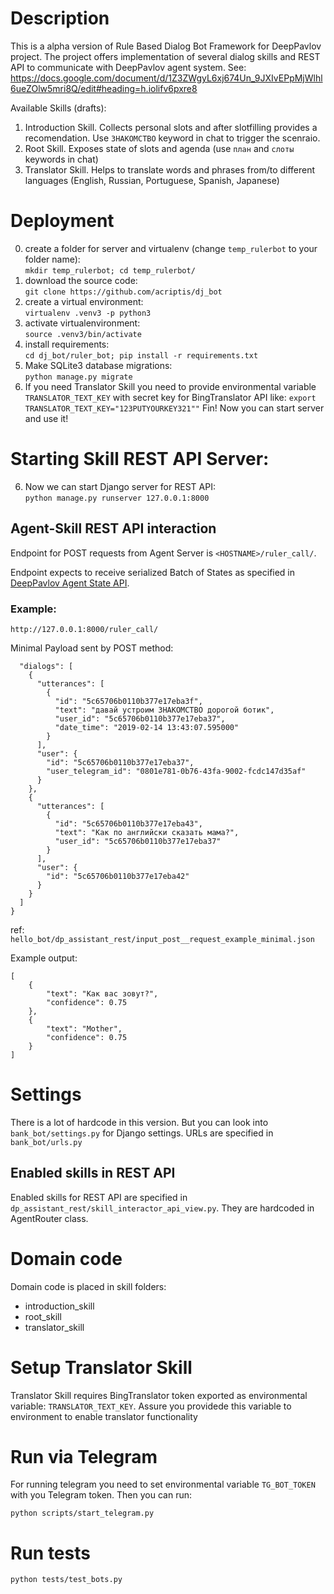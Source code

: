 # Description
This is a alpha version of Rule Based Dialog Bot Framework 
for DeepPavlov project.
The project offers implementation of several dialog skills and
REST API to communicate with DeepPavlov agent system. 
See: https://docs.google.com/document/d/1Z3ZWgyL6xj674Un_9JXIvEPpMjWlhl6ueZOlw5mri8Q/edit#heading=h.iolifv6pxre8 
 
Available Skills (drafts):
1. Introduction Skill. Collects personal slots and after slotfilling provides a recomendation. Use `ЗНАКОМСТВО` keyword in chat to trigger the scenraio.
2. Root Skill. Exposes state of slots and agenda (use `план` and `слоты` keywords in chat)
3. Translator Skill. Helps to translate words and phrases from/to different languages (English, Russian, Portuguese, Spanish, Japanese)
# Deployment
0. create a folder for server and virtualenv (change `temp_rulerbot` to your folder name):  
`mkdir temp_rulerbot; cd temp_rulerbot/`
1. download the source code:  
`git clone https://github.com/acriptis/dj_bot`
2. create a virtual environment:  
`virtualenv .venv3 -p python3`
3. activate virtualenvironment:  
`source .venv3/bin/activate`
4. install requirements:  
`cd dj_bot/ruler_bot; pip install -r requirements.txt`
5. Make SQLite3 database migrations:  
`python manage.py migrate`
6. If you need Translator Skill you need to provide environmental variable `TRANSLATOR_TEXT_KEY` with secret key for 
BingTranslator API like:
`export TRANSLATOR_TEXT_KEY="123PUTYOURKEY321""`
Fin! Now you can start server and use it!

# Starting Skill REST API Server:
6. Now we can start Django server for REST API:  
`python manage.py runserver 127.0.0.1:8000`

## Agent-Skill REST API interaction
Endpoint for POST requests from Agent Server is `<HOSTNAME>/ruler_call/`.
 
Endpoint expects to receive serialized Batch of States as specified in [DeepPavlov Agent State API](https://docs.google.com/document/d/1Z3ZWgyL6xj674Un_9JXIvEPpMjWlhl6ueZOlw5mri8Q/edit#heading=h.iolifv6pxre8).

### Example: 

`http://127.0.0.1:8000/ruler_call/`

Minimal Payload sent by POST method: 
```{
  "dialogs": [
    {
      "utterances": [
        {
          "id": "5c65706b0110b377e17eba3f",
          "text": "давай устроим ЗНАКОМСТВО дорогой ботик",
          "user_id": "5c65706b0110b377e17eba37",
          "date_time": "2019-02-14 13:43:07.595000"
        }
      ],
      "user": {
        "id": "5c65706b0110b377e17eba37",
        "user_telegram_id": "0801e781-0b76-43fa-9002-fcdc147d35af"
      }
    },
    {
      "utterances": [
        {
          "id": "5c65706b0110b377e17eba43",
          "text": "Как по английски сказать мама?",
          "user_id": "5c65706b0110b377e17eba37"
        }
      ],
      "user": {
        "id": "5c65706b0110b377e17eba42"
      }
    }
  ]
}
```

ref: `hello_bot/dp_assistant_rest/input_post__request_example_minimal.json`

Example output:
```
[
    {
        "text": "Как вас зовут?",
        "confidence": 0.75
    },
    {
        "text": "Mother",
        "confidence": 0.75
    }
]
``` 

# Settings
There is a lot of hardcode in this version.
But you can look into `bank_bot/settings.py` for Django settings.
URLs are specified in `bank_bot/urls.py`

## Enabled skills in REST API
Enabled skills for REST API are specified in `dp_assistant_rest/skill_interactor_api_view.py`. 
They are hardcoded in AgentRouter class.

# Domain code
Domain code is placed in skill folders: 
- introduction_skill
- root_skill 
- translator_skill

# Setup Translator Skill
Translator Skill requires BingTranslator token exported as environmental variable:
`TRANSLATOR_TEXT_KEY`. Assure you providede this variable to environment to enable translator functionality
# Run via Telegram
For running telegram you need to set environmental variable 
`TG_BOT_TOKEN` with you Telegram token.
Then you can run:

`python scripts/start_telegram.py`

# Run tests
`python tests/test_bots.py`